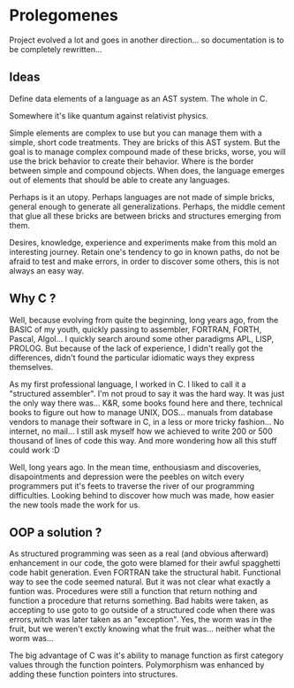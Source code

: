 Prolegomenes
============

Project evolved a lot and goes in another direction... so documentation is to be completely rewritten...

Ideas
-----

Define data elements of a language as an AST system. The whole in C.

Somewhere it's like quantum against relativist physics.

Simple elements are complex to use but you can manage them with a simple, short code treatments. They are bricks of this AST system. But the goal is to manage complex compound made of these bricks, worse, you will use the brick behavior to create their behavior. Where is the border between simple and compound objects. When does, the language emerges out of elements that should be able to create any languages.

Perhaps is it an utopy. Perhaps languages are not made of simple bricks, general enough to generate all generalizations. Perhaps, the middle cement that glue all these bricks are between bricks and structures emerging from them.

Desires, knowledge, experience and experiments make from this mold an interesting journey. Retain one's tendency to go in known paths, do not be afraid to test and make errors, in order to discover some others, this is not always an easy way.

Why C ?
-------

Well, because evolving from quite the beginning, long years ago, from the BASIC of my youth, quickly passing to assembler, FORTRAN, FORTH, Pascal, Algol... I quickly search around some other paradigms APL, LISP, PROLOG. But because of the lack of experience, I didn't really got the differences, didn't found the particular idiomatic ways they express themselves.

As my first professional language, I worked in C. I liked to call it a "structured assembler". I'm not proud to say it was the hard way. It was just the only way there was... K&R, some books found here and there, technical books to figure out how to manage UNIX, DOS... manuals from database vendors to manage their software in C, in a less or more tricky fashion... No internet, no mail... I still ask myself how we achieved to write 200 or 500 thousand of lines of code this way. And more wondering how all this stuff could work :D

Well, long years ago. In the mean time, enthousiasm and discoveries, disapointments and depression were the peebles on witch every programmers put it's feets to traverse the river of our programming difficulties. Looking behind to discover how much was made, how easier the new tools made the work for us.

OOP a solution ?
----------------

As structured programming was seen as a real (and obvious afterward) enhancement in our code, the goto were blamed for their awful spagghetti code habit generation. Even FORTRAN take the structural habit. Functional way to see the code seemed natural. But it was not clear what exactly a funtion was. Procedures were still a function that return nothing and function a procedure that returns something. Bad habits were taken, as accepting to use goto to go outside of a structured code when there was errors,witch was later taken as an "exception". Yes, the worm was in the fruit, but we weren't exctly knowing what the fruit was... neither what the worm was...

The big advantage of C was it's ability to manage function as first category values through the function pointers. Polymorphism was enhanced by adding these function pointers into structures.
